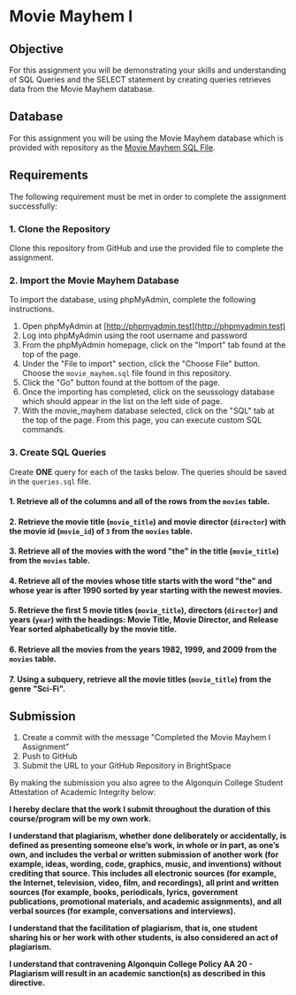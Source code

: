 # Movie Mayhem I

## Objective
For this assignment you will be demonstrating your skills and understanding of SQL Queries and the SELECT statement by creating queries retrieves data from the Movie Mayhem database.

## Database
For this assignment you will be using the Movie Mayhem database which is provided with repository as the [Movie Mayhem SQL File](movie_mayhem.sql).

## Requirements
The following requirement must be met in order to complete the assignment successfully: 

### 1. Clone the Repository
Clone this repository from GitHub and use the provided file to complete the assignment.

### 2. Import the Movie Mayhem Database
To import the database, using phpMyAdmin, complete the following instructions.

1. Open phpMyAdmin at [http://phpmyadmin.test](http://phpmyadmin.test)
2. Log into phpMyAdmin using the root username and password
3. From the phpMyAdmin homepage, click on the "Import" tab found at the top of the page.
4. Under the "File to import" section, click the "Choose File" button. Choose the `movie_mayhem.sql` file found in this repository.
5. Click the "Go" button found at the bottom of the page. 
6. Once the importing has completed, click on the seussology database which should appear in the list on the left side of page.
7. With the movie_mayhem database selected, click on the "SQL" tab at the top of the page. From this page, you can execute custom SQL commands.

### 3. Create SQL Queries
Create **ONE** query for each of the tasks below. The queries should be saved in the `queries.sql` file.

#### 1. Retrieve all of the columns and all of the rows from the `movies` table. 

#### 2. Retrieve the movie title (`movie_title`) and movie director (`director`) with the movie id (`movie_id`) of `3` from the `movies` table. 

#### 3. Retrieve all of the movies with the word "the" in the title (`movie_title`) from the `movies` table.

#### 4. Retrieve all of the movies whose title starts with the word "the" and whose year is after 1990 sorted by year starting with the newest movies. 

#### 5. Retrieve the first 5 movie titles (`movie_title`), directors (`director`) and years (`year`) with the headings: Movie Title, Movie Director, and Release Year sorted alphabetically by the movie title.

#### 6. Retrieve all the movies from the years 1982, 1999, and 2009 from the `movies` table.

#### 7. Using a subquery, retrieve all the movie titles (`movie_title`) from the genre "Sci-Fi".

## Submission
1. Create a commit with the message "Completed the Movie Mayhem I Assignment"
2. Push to GitHub
3. Submit the URL to your GitHub Repository in BrightSpace

By making the submission you also agree to the Algonquin College Student Attestation of Academic Integrity below: 

**I hereby declare that the work I submit throughout the duration of this course/program will be my own work.**

**I understand that plagiarism, whether done deliberately or accidentally, is defined as presenting someone else’s work, in whole or in part, as one’s own, and includes the verbal or written submission of another work (for example, ideas, wording, code, graphics, music, and inventions) without crediting that source. This includes all electronic sources (for example, the Internet, television, video, film, and recordings), all print and written sources (for example, books, periodicals, lyrics, government publications, promotional materials, and academic assignments), and all verbal sources (for example, conversations and interviews).**

**I understand that the facilitation of plagiarism, that is, one student sharing his or her work with other students, is also considered an act of plagiarism.**

**I understand that contravening Algonquin College Policy AA 20 - Plagiarism will result in an academic sanction(s) as described in this directive.**